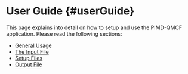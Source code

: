 # User Guide {#userGuide}

This page explains into detail on how to setup and use the PIMD-QMCF application. Please read the following sections:

- [General Usage](#generalUsage)
- [The Input File](#inputFile)
- [Setup Files](#setupFiles)
- [Output File](#outputFiles)

